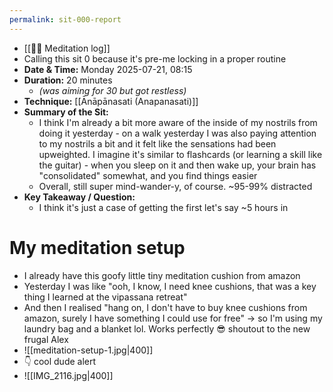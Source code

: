 ```yaml
---
permalink: sit-000-report
---
```


- [[🧘‍♂️ Meditation log]]
- Calling this sit 0 because it's pre-me locking in a proper routine
- **Date & Time:** Monday 2025-07-21, 08:15
- **Duration:** 20 minutes 
	- *(was aiming for 30 but got restless)*
- **Technique:** [[Ānāpānasati (Anapanasati)]]
- **Summary of the Sit:** 
    - I think I'm already a bit more aware of the inside of my nostrils from doing it yesterday - on a walk yesterday I was also paying attention to my nostrils a bit and it felt like the sensations had been upweighted. I imagine it's similar to flashcards (or learning a skill like the guitar) - when you sleep on it and then wake up, your brain has "consolidated" somewhat, and you find things easier
    - Overall, still super mind-wander-y, of course. ~95-99% distracted
- **Key Takeaway / Question:** 
    - I think it's just a case of getting the first let's say ~5 hours in
# My meditation setup
- I already have this goofy little tiny meditation cushion from amazon
- Yesterday I was like "ooh, I know, I need knee cushions, that was a key thing I learned at the vipassana retreat"
- And then I realised "hang on, I don't have to buy knee cushions from amazon, surely I have something I could use for free" → so I'm using my laundry bag and a blanket lol. Works perfectly 😎 shoutout to the new frugal Alex
- ![[meditation-setup-1.jpg|400]]
- 👇 cool dude alert
- ![[IMG_2116.jpg|400]]
